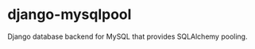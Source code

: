 django-mysqlpool
================

Django database backend for MySQL that provides SQLAlchemy pooling.